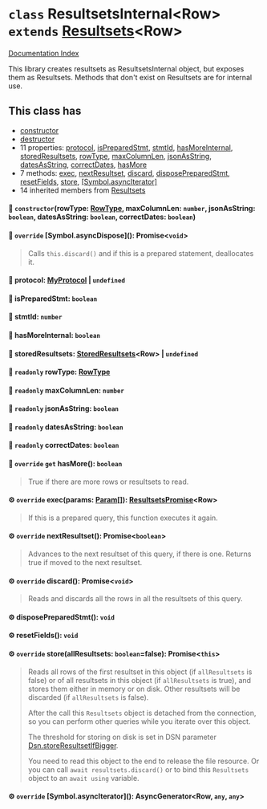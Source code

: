 # `class` ResultsetsInternal\<Row> `extends` [Resultsets](../class.Resultsets/README.md)\<Row>

[Documentation Index](../README.md)

This library creates resultsets as ResultsetsInternal object, but exposes them as Resultsets.
Methods that don't exist on Resultsets are for internal use.

## This class has

- [constructor](#-constructorrowtype-rowtype-maxcolumnlen-number-jsonasstring-boolean-datesasstring-boolean-correctdates-boolean)
- [destructor](#-override-symbolasyncdispose-promisevoid)
- 11 properties:
[protocol](#-protocol-myprotocol--undefined),
[isPreparedStmt](#-ispreparedstmt-boolean),
[stmtId](#-stmtid-number),
[hasMoreInternal](#-hasmoreinternal-boolean),
[storedResultsets](#-storedresultsets-storedresultsetsrow--undefined),
[rowType](#-readonly-rowtype-rowtype),
[maxColumnLen](#-readonly-maxcolumnlen-number),
[jsonAsString](#-readonly-jsonasstring-boolean),
[datesAsString](#-readonly-datesasstring-boolean),
[correctDates](#-readonly-correctdates-boolean),
[hasMore](#-override-get-hasmore-boolean)
- 7 methods:
[exec](#-override-execparams-param-resultsetspromiserow),
[nextResultset](#-override-nextresultset-promiseboolean),
[discard](#-override-discard-promisevoid),
[disposePreparedStmt](#-disposepreparedstmt-void),
[resetFields](#-resetfields-void),
[store](#-override-storeallresultsets-booleanfalse-promisethis),
[\[Symbol.asyncIterator\]](#-override-symbolasynciterator-asyncgeneratorrow-any-any)
- 14 inherited members from [Resultsets](../class.Resultsets/README.md)


#### 🔧 `constructor`(rowType: [RowType](../enum.RowType/README.md), maxColumnLen: `number`, jsonAsString: `boolean`, datesAsString: `boolean`, correctDates: `boolean`)



#### 🔨 `override` \[Symbol.asyncDispose](): Promise\<`void`>

> Calls `this.discard()` and if this is a prepared statement, deallocates it.



#### 📄 protocol: [MyProtocol](../class.MyProtocol/README.md) | `undefined`



#### 📄 isPreparedStmt: `boolean`



#### 📄 stmtId: `number`



#### 📄 hasMoreInternal: `boolean`



#### 📄 storedResultsets: [StoredResultsets](../private.class.StoredResultsets/README.md)\<Row> | `undefined`



#### 📄 `readonly` rowType: [RowType](../enum.RowType/README.md)



#### 📄 `readonly` maxColumnLen: `number`



#### 📄 `readonly` jsonAsString: `boolean`



#### 📄 `readonly` datesAsString: `boolean`



#### 📄 `readonly` correctDates: `boolean`



#### 📄 `override` `get` hasMore(): `boolean`

> True if there are more rows or resultsets to read.



#### ⚙ `override` exec(params: [Param](../type.Param/README.md)\[]): [ResultsetsPromise](../class.ResultsetsPromise/README.md)\<Row>

> If this is a prepared query, this function executes it again.



#### ⚙ `override` nextResultset(): Promise\<`boolean`>

> Advances to the next resultset of this query, if there is one. Returns true if moved to the next resultset.



#### ⚙ `override` discard(): Promise\<`void`>

> Reads and discards all the rows in all the resultsets of this query.



#### ⚙ disposePreparedStmt(): `void`



#### ⚙ resetFields(): `void`



#### ⚙ `override` store(allResultsets: `boolean`=false): Promise\<`this`>

> Reads all rows of the first resultset in this object (if `allResultsets` is false)
> or of all resultsets in this object (if `allResultsets` is true), and stores them either in memory or on disk.
> Other resultsets will be discarded (if `allResultsets` is false).
> 
> After the call this `Resultsets` object is detached from the connection,
> so you can perform other queries while you iterate over this object.
> 
> The threshold for storing on disk is set in DSN parameter [Dsn.storeResultsetIfBigger](../class.Dsn/README.md#-accessor-storeresultsetifbigger-number).
> 
> You need to read this object to the end to release the file resource.
> Or you can call `await resultsets.discard()` or to bind this `Resultsets` object to an `await using` variable.



#### ⚙ `override` \[Symbol.asyncIterator](): AsyncGenerator\<Row, `any`, `any`>



